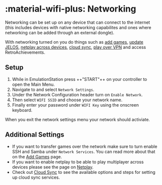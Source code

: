 # :material-wifi-plus: Networking

Networking can be set up on any device that can connect to the internet (this includes devices with native networking capabilites and ones where networking can be added through an external dongle).  

With networking turned on you do things such as [add games](../../play/add-games), [update JELOS](../../play/update), [netplay across devices](../../play/netplay), [cloud sync](../cloud-sync), [play over VPN](../vpn) and access RetroAchievements.

## Setup

1. While in EmulationStation press ++"START"++ on your controller to open the Main Menu.
2. Navigate to and select `Network Settings`.
3. Under the Network Configuration header turn on `Enable Network`.
4. Then select `WIFI SSID` and choose your network name.
5. Finally enter your password under `WIFI Key` using the onscreen keyboard.

When you exit the network settings menu your network should activiate.

## Additional Settings

- If you want to transfer games over the network make sure to turn enable SSH and Samba under `Network Services`.  You can read more about that on the [Add Games](../../play/add-games) page.
- If you want to enable netplay to be able to play multiplayer across devices please see the page on [Netplay](../../play/netplay).
- Check out [Cloud Sync](../cloud-sync) to see the available options and steps for setting up cloud sync services.
